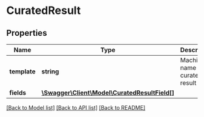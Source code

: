 # CuratedResult

## Properties
Name | Type | Description | Notes
------------ | ------------- | ------------- | -------------
**template** | **string** | Machine name of the curated result item | [optional] 
**fields** | [**\Swagger\Client\Model\CuratedResultField[]**](CuratedResultField.md) |  | [optional] 

[[Back to Model list]](../README.md#documentation-for-models) [[Back to API list]](../README.md#documentation-for-api-endpoints) [[Back to README]](../README.md)


